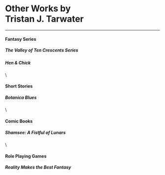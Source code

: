 # Other Works by <br /> Tristan J. Tarwater
- - - - - - - - -

#### Fantasy Series
##### The Valley of Ten Crescents Series
##### Hen &amp; Chick
\


#### Short Stories
##### Botanica Blues
\


#### Comic Books
##### Shamsee: A Fistful of Lunars
\


#### Role Playing Games
##### Reality Makes the Best Fantasy
 
